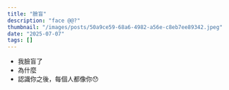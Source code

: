 ```yaml
---
title: "臉盲"
description: "face @@?"
thumbnail: "/images/posts/50a9ce59-68a6-4982-a56e-c8eb7ee89342.jpeg"
date: "2025-07-07"
tags: []
---
```

- 我臉盲了
- 為什麼
- 認識你之後，每個人都像你😯
